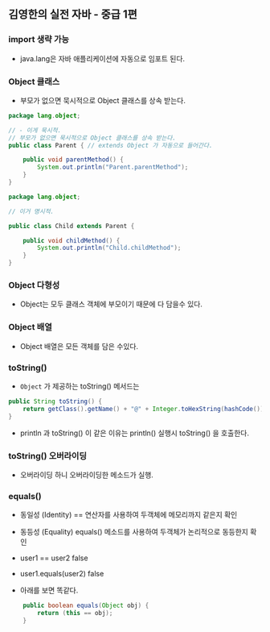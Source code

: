 ## 김영한의 실전 자바 - 중급 1편


### import 생략 가능
- java.lang은 자바 애플리케이션에 자동으로 임포트 된다. 

### Object 클래스
- 부모가 없으면 묵시적으로 Object 클래스를 상속 받는다.


```java
package lang.object;

// - 이게 묵시적.
// 부모가 없으면 묵시적으로 Object 클래스를 상속 받는다.
public class Parent { // extends Object 가 자동으로 들어간다.

    public void parentMethod() {
        System.out.println("Parent.parentMethod");
    }
}

```
```java
package lang.object;

// 이거 명시적.

public class Child extends Parent {

    public void childMethod() {
        System.out.println("Child.childMethod");
    }
}
```

### Object 다형성
- Object는 모두 클래스 객체에 부모이기 때문에 다 담을수 있다.

### Object 배열
- Object 배열은 모든 객체를 담은 수있다.

### toString()
- `Object` 가 제공하는 toString() 메서드는
```java
public String toString() {
    return getClass().getName() + "@" + Integer.toHexString(hashCode());
}
```
- println 과 toString() 이 같은 이유는 println() 실행시 toString() 을 호출한다.


### toString() 오버라이딩
- 오버라이딩 하니 오버라이딩한 메소드가 실행.


### equals()
- 동일성 (Identity) == 연산자를 사용하여 두객체에 메모리까지 같은지 확인
- 동등성 (Equality) equals() 메소드를 사용하여 두객체가 논리적으로 동등한지 확인

- user1 == user2 false
- user1.equals(user2) false
- 아래를 보면 똑같다.

```java
    public boolean equals(Object obj) {
        return (this == obj);
    }
```